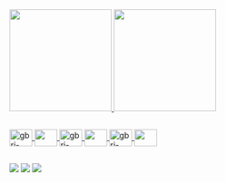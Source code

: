 <div>
 <div>
  <a href="https://github.com/gbri-dev/">
  <img height="180em" src="https://github-readme-stats.vercel.app/api?username=gbri-dev&show_icons=true&theme=github_dark&include_all_commits=true&count_private=true"/>
  <img height="180em" src="https://github-readme-stats.vercel.app/api/top-langs/?username=gbri-dev&layout=compact&langs_count=16&theme=github_dark"/>
<div>

 ##
 
<div style="display: inline_block">
 <img align="center" alt="gbri-dev-github" height="30" width="40" src="https://cdn.jsdelivr.net/gh/devicons/devicon/icons/github/github-original-wordmark.svg" />
<img align="center" width="40" height="30" src="https://cdn.jsdelivr.net/gh/devicons/devicon/icons/git/git-original-wordmark.svg" />
 <img align="center" alt="gbri-dev-csharp" height="30" width ="40" src="https://cdn.jsdelivr.net/gh/devicons/devicon/icons/csharp/csharp-line.svg" />
 <img align="center" width ="40" height="30" src="https://cdn.jsdelivr.net/gh/devicons/devicon/icons/bootstrap/bootstrap-plain-wordmark.svg" />
 <img align="center" alt="gbri-dev-sqlserve" height="30" width="40" src="https://cdn.jsdelivr.net/gh/devicons/devicon/icons/microsoftsqlserver/microsoftsqlserver-plain-wordmark.svg" />
 <a href="https://dotnet.microsoft.com/en-us/download" alt="gbri-dev-dotnet-corel"><img height="30" width="40" align="center"  src="https://cdn.jsdelivr.net/gh/devicons/devicon/icons/dotnetcore/dotnetcore-original.svg"/></a>
</div> 
 
 ##
 
<div> 
  <a href="https://www.instagram.com/gabriel_gt1050/" target="_blank"><img src="https://img.shields.io/badge/-Instagram-%23E4405F?style=for-the-badge&logo=instagram&logoColor=white" target="_blank"></a>
  <a href = "mailto: gabriel.camposdasilva@hotmail.com"><img src="https://img.shields.io/badge/-Gmail-%23333?style=for-the-badge&logo=gmail&logoColor=white" target="_blank"></a>
  <a href="https://www.linkedin.com/in/gabriel-campos-da-silva-8278971a4/" target="_blank"><img src="https://img.shields.io/badge/-LinkedIn-%230077B5?style=for-the-badge&logo=linkedin&logoColor=white" target="_blank"></a>    
</div>
</div>
